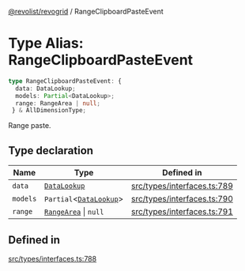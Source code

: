 [@revolist/revogrid](README.md) / RangeClipboardPasteEvent

# Type Alias: RangeClipboardPasteEvent

```ts
type RangeClipboardPasteEvent: {
  data: DataLookup;
  models: Partial<DataLookup>;
  range: RangeArea | null;
 } & AllDimensionType;
```

Range paste.

## Type declaration

| Name | Type | Defined in |
| ------ | ------ | ------ |
| `data` | [`DataLookup`](TypeAlias.DataLookup.md) | [src/types/interfaces.ts:789](https://github.com/revolist/revogrid/blob/8213d73a71275549be4832f9fff99c2dcf82fa2e/src/types/interfaces.ts#L789) |
| `models` | `Partial`\<[`DataLookup`](TypeAlias.DataLookup.md)\> | [src/types/interfaces.ts:790](https://github.com/revolist/revogrid/blob/8213d73a71275549be4832f9fff99c2dcf82fa2e/src/types/interfaces.ts#L790) |
| `range` | [`RangeArea`](TypeAlias.RangeArea.md) \| `null` | [src/types/interfaces.ts:791](https://github.com/revolist/revogrid/blob/8213d73a71275549be4832f9fff99c2dcf82fa2e/src/types/interfaces.ts#L791) |

## Defined in

[src/types/interfaces.ts:788](https://github.com/revolist/revogrid/blob/8213d73a71275549be4832f9fff99c2dcf82fa2e/src/types/interfaces.ts#L788)
